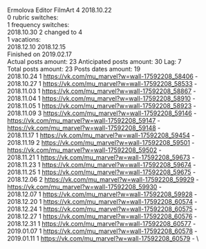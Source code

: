 Ermolova	Editor FilmArt 4 2018.10.22\
0 rubric switches:\
1 frequency switches:\
2018.10.30 2 changed to 4 \
1 vacations:\
2018.12.10 2018.12.15 \
Finished on 2019.02.17\
Actual posts amount: 23	Anticipated posts amount: 30	 Lag: 7
\
Total posts amount: 23	Posts dates amount: 19\
2018.10.24 1 https://vk.com/mu_marvel?w=wall-17592208_58406 - \
2018.10.27 1 https://vk.com/mu_marvel?w=wall-17592208_58533 - \
2018.11.03 1 https://vk.com/mu_marvel?w=wall-17592208_58867 - \
2018.11.04 1 https://vk.com/mu_marvel?w=wall-17592208_58910 - \
2018.11.05 1 https://vk.com/mu_marvel?w=wall-17592208_58923 - \
2018.11.09 3 https://vk.com/mu_marvel?w=wall-17592208_59146 - https://vk.com/mu_marvel?w=wall-17592208_59147 - https://vk.com/mu_marvel?w=wall-17592208_59148 - \
2018.11.17 1 https://vk.com/mu_marvel?w=wall-17592208_59454 - \
2018.11.19 2 https://vk.com/mu_marvel?w=wall-17592208_59501 - https://vk.com/mu_marvel?w=wall-17592208_59502 - \
2018.11.21 1 https://vk.com/mu_marvel?w=wall-17592208_59673 - \
2018.11.23 1 https://vk.com/mu_marvel?w=wall-17592208_59674 - \
2018.11.25 1 https://vk.com/mu_marvel?w=wall-17592208_59675 - \
2018.12.06 2 https://vk.com/mu_marvel?w=wall-17592208_59929 - https://vk.com/mu_marvel?w=wall-17592208_59930 - \
2018.12.07 1 https://vk.com/mu_marvel?w=wall-17592208_59928 - \
2018.12.20 1 https://vk.com/mu_marvel?w=wall-17592208_60574 - \
2018.12.24 1 https://vk.com/mu_marvel?w=wall-17592208_60575 - \
2018.12.27 1 https://vk.com/mu_marvel?w=wall-17592208_60576 - \
2018.12.31 1 https://vk.com/mu_marvel?w=wall-17592208_60577 - \
2019.01.07 1 https://vk.com/mu_marvel?w=wall-17592208_60578 - \
2019.01.11 1 https://vk.com/mu_marvel?w=wall-17592208_60579 - \
